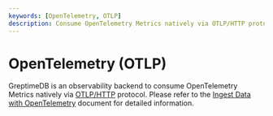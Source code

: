 ```yaml
---
keywords: [OpenTelemetry, OTLP]
description: Consume OpenTelemetry Metrics natively via OTLP/HTTP protocol
---
```


# OpenTelemetry (OTLP)

GreptimeDB is an observability backend to consume OpenTelemetry Metrics natively via [OTLP/HTTP](https://opentelemetry.io/docs/specs/otlp/#otlphttp) protocol.
Please refer to the [Ingest Data with OpenTelemetry](/user-guide/ingest-data/for-observability/opentelemetry.md) document for detailed information.
